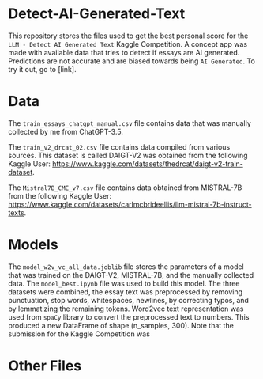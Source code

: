 # Detect-AI-Generated-Text
This repository stores the files used to get the best personal score for the `LLM - Detect AI Generated Text` Kaggle Competition.
A concept app was made with available data that tries to detect if essays are AI generated. Predictions are not accurate and are biased towards being `AI Generated`. To try it out, go to [link].

# Data
The `train_essays_chatgpt_manual.csv` file contains data that was manually collected by me from ChatGPT-3.5.

The `train_v2_drcat_02.csv` file contains data compiled from various sources. This dataset is called DAIGT-V2 was obtained from the following Kaggle User: https://www.kaggle.com/datasets/thedrcat/daigt-v2-train-dataset.

The `Mistral7B_CME_v7.csv` file contains data obtained from MISTRAL-7B from the following Kaggle User: https://www.kaggle.com/datasets/carlmcbrideellis/llm-mistral-7b-instruct-texts.

# Models
The `model_w2v_vc_all_data.joblib` file stores the parameters of a model that was trained on the DAIGT-V2, MISTRAL-7B, and the manually collected data. The `model_best.ipynb` file was used to build this model. The three datasets were combined, the essay text was preprocessed by removing punctuation, stop words, whitespaces, newlines, by correcting typos, and by lemmatizing the remaining tokens. Word2vec text representation was used from `spaCy` library to convert the preprocessed text to numbers. This produced a new DataFrame of shape (n_samples, 300). Note that the submission for the Kaggle Competition was 

# Other Files
